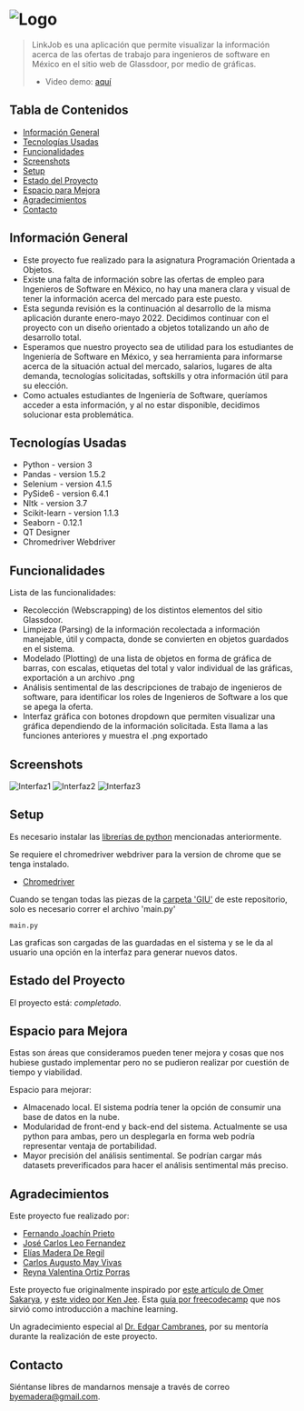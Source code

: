 # ![Logo](./img/LogoLinkJob.png)
> LinkJob es una aplicación que permite visualizar la información acerca de las ofertas de trabajo para ingenieros de software en México en el sitio web de Glassdoor, por medio de gráficas.
> - Video demo: [aquí](https://alumnosuady-my.sharepoint.com/:v:/g/personal/a18000577_alumnos_uady_mx/EfhrNFqTem5JqrC46uENK7QBUHue_zFiCpK1TtcFPiNctQ?e=nGAApF) <!-- If you have the project hosted somewhere, include the link here. -->

## Tabla de Contenidos
* [Información General](#información-general)
* [Tecnologías Usadas](#tecnologías-usadas)
* [Funcionalidades](#funcionalidades)
* [Screenshots](#screenshots)
* [Setup](#setup)
* [Estado del Proyecto](#estado-del-proyecto)
* [Espacio para Mejora](#espacio-para-mejora)
* [Agradecimientos](#agradecimientos)
* [Contacto](#contacto)
<!-- * [License](#license) -->


## Información General
- Este proyecto fue realizado para la asignatura Programación Orientada a Objetos.
- Existe una falta de información sobre las ofertas de empleo para Ingenieros de Software en México, no hay una manera clara y visual de tener la información acerca del mercado para este puesto.
- Esta segunda revisión es la continuación al desarrollo de la misma aplicación durante enero-mayo 2022. Decidimos continuar con el proyecto con un diseño orientado a objetos totalizando un año de desarrollo total.
- Esperamos que nuestro proyecto sea de utilidad para los estudiantes de Ingeniería de Software en México, y sea herramienta para informarse acerca de la situación actual del mercado, salarios, lugares de alta demanda, tecnologías solicitadas, softskills y otra información útil para su elección.
- Como actuales estudiantes de Ingeniería de Software, queríamos acceder a esta información, y al no estar disponible, decidimos solucionar esta problemática.

## Tecnologías Usadas
- Python - version 3
- Pandas - version 1.5.2
- Selenium - version 4.1.5
- PySide6 - version 6.4.1
- Nltk - version 3.7
- Scikit-learn - version 1.1.3
- Seaborn - 0.12.1
- QT Designer
- Chromedriver Webdriver

## Funcionalidades
Lista de las funcionalidades:
- Recolección (Webscrapping) de los distintos elementos del sitio Glassdoor.
- Limpieza (Parsing) de la información recolectada a información manejable, útil y compacta, donde se convierten en objetos guardados en el sistema.
- Modelado (Plotting) de una lista de objetos en forma de gráfica de barras, con escalas, etiquetas del total y valor individual de las gráficas, exportación a un archivo .png
- Análisis sentimental de las descripciones de trabajo de ingenieros de software, para identificar los roles de Ingenieros de Software a los que se apega la oferta.
- Interfaz gráfica con botones dropdown que permiten visualizar una gráfica dependiendo de la información solicitada. Esta llama a las funciones anteriores y muestra el .png exportado


## Screenshots
![Interfaz1](./img/ss1.PNG)
![Interfaz2](./img/ss2.PNG)
![Interfaz3](./img/ss3.PNG)


## Setup

Es necesario instalar las [librerías de python](#tecnologías-usadas) mencionadas anteriormente.

Se requiere el chromedriver webdriver para la version de chrome que se tenga instalado. 

- [Chromedriver](https://chromedriver.chromium.org/downloads)

Cuando se tengan todas las piezas de la [carpeta 'GIU'](https://github.com/EliasMaDeRe/LinkJob/tree/Revision-2/GUI) de este repositorio, solo es necesario correr el archivo 'main.py'

`main.py`

Las graficas son cargadas de las guardadas en el sistema y se le da al usuario una opción en la interfaz para generar nuevos datos.


## Estado del Proyecto
El proyecto está:  _completado_. 


## Espacio para Mejora

Estas son áreas que consideramos pueden tener mejora y cosas que nos hubiese gustado implementar pero no se pudieron realizar por cuestión de tiempo y viabilidad.

Espacio para mejorar:

- Almacenado local. El sistema podría tener la opción de consumir una base de datos en la nube.
- Modularidad de front-end y back-end del sistema. Actualmente se usa python para ambas, pero un desplegarla en forma web podría representar ventaja de portabilidad.
- Mayor precisión del análisis sentimental. Se podrían cargar más datasets preverificados para hacer el análisis sentimental más preciso.

## Agradecimientos

Este proyecto fue realizado por: 
- [Fernando Joachín Prieto](https://github.com/FernandoJoachin)
- [José Carlos Leo Fernandez](https://github.com/JoCaLeFe)
- [Elías Madera De Regil](https://github.com/EliasMaDeRe/LinkJob)
- [Carlos Augusto May Vivas](https://github.com/CarlosMay7)
- [Reyna Valentina Ortiz Porras](https://github.com/valeeortiz)


Este proyecto fue originalmente inspirado por [este artículo de Omer Sakarya](https://mersakarya.medium.com/selenium-tutorial-scraping-glassdoor-com-in-10-minutes-3d0915c6d905), y [este video por Ken Jee](https://www.youtube.com/watch?v=MpF9HENQjDo). Esta [guía por freecodecamp](https://www.datacamp.com/tutorial/text-analytics-beginners-nltk) que nos sirvió como introducción a machine learning.

Un agradecimiento especial al [Dr. Edgar Cambranes](https://twitter.com/cambranes), por su mentoría durante la realización de este proyecto.


## Contacto

Siéntanse libres de mandarnos mensaje a través de correo byemadera@gmail.com.
